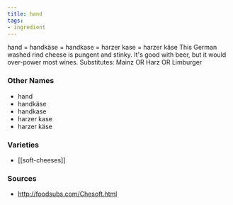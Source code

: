 ```yaml
---
title: hand
tags:
- ingredient
---
```

hand = handkäse = handkase = harzer kase = harzer käse This German washed rind cheese is pungent and stinky. It's good with beer, but it would over-power most wines. Substitutes: Mainz OR Harz OR Limburger

### Other Names

* hand
* handkäse
* handkase
* harzer kase
* harzer käse

### Varieties

* [[soft-cheeses]]

### Sources
* http://foodsubs.com/Chesoft.html
